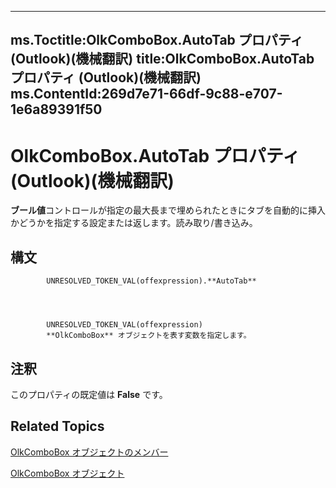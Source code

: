 

---
ms.Toctitle:OlkComboBox.AutoTab プロパティ (Outlook)(機械翻訳)
title:OlkComboBox.AutoTab プロパティ (Outlook)(機械翻訳)
ms.ContentId:269d7e71-66df-9c88-e707-1e6a89391f50
---
# OlkComboBox.AutoTab プロパティ (Outlook)(機械翻訳)




**ブール値**コントロールが指定の最大長まで埋められたときにタブを自動的に挿入かどうかを指定する設定または返します。読み取り/書き込み。

## 構文

            UNRESOLVED_TOKEN_VAL(offexpression).**AutoTab**




            UNRESOLVED_TOKEN_VAL(offexpression)
            **OlkComboBox** オブジェクトを表す変数を指定します。



## 注釈
このプロパティの既定値は **False** です。



## Related Topics

[OlkComboBox オブジェクトのメンバー](618de9e2-f5b9-40d9-239e-95aeb9dce092.md)

[OlkComboBox オブジェクト](8d5e2f25-2962-af28-2523-b7b82473ea0a.md)




